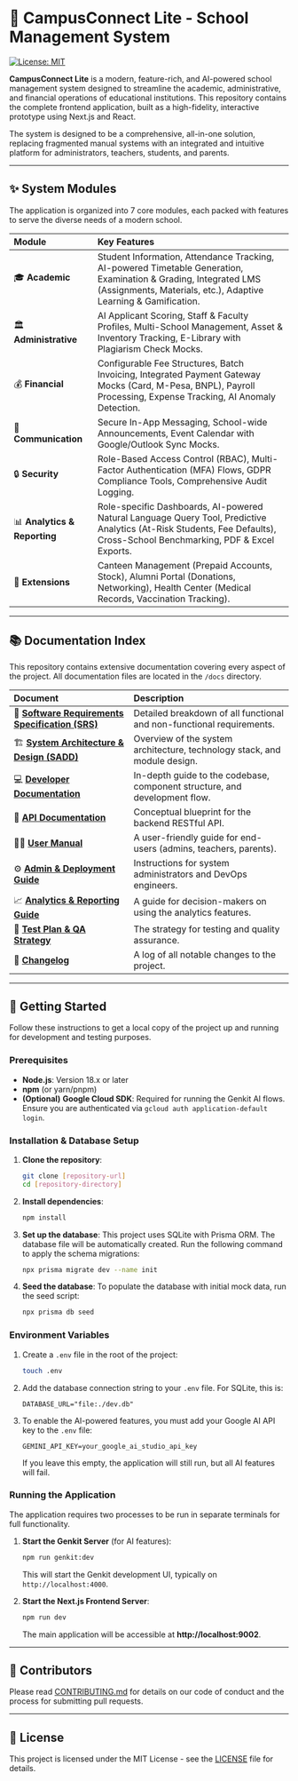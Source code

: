 # 🏫 CampusConnect Lite - School Management System

[![License: MIT](https://img.shields.io/badge/License-MIT-yellow.svg)](https://opensource.org/licenses/MIT)

**CampusConnect Lite** is a modern, feature-rich, and AI-powered school management system designed to streamline the academic, administrative, and financial operations of educational institutions. This repository contains the complete frontend application, built as a high-fidelity, interactive prototype using Next.js and React.

The system is designed to be a comprehensive, all-in-one solution, replacing fragmented manual systems with an integrated and intuitive platform for administrators, teachers, students, and parents.

---

## ✨ System Modules

The application is organized into 7 core modules, each packed with features to serve the diverse needs of a modern school.

| Module | Key Features |
| :--- | :--- |
| 🎓 **Academic** | Student Information, Attendance Tracking, AI-powered Timetable Generation, Examination & Grading, Integrated LMS (Assignments, Materials, etc.), Adaptive Learning & Gamification. |
| 🏛️ **Administrative** | AI Applicant Scoring, Staff & Faculty Profiles, Multi-School Management, Asset & Inventory Tracking, E-Library with Plagiarism Check Mocks. |
| 💰 **Financial** | Configurable Fee Structures, Batch Invoicing, Integrated Payment Gateway Mocks (Card, M-Pesa, BNPL), Payroll Processing, Expense Tracking, AI Anomaly Detection. |
| 📣 **Communication** | Secure In-App Messaging, School-wide Announcements, Event Calendar with Google/Outlook Sync Mocks. |
| 🔒 **Security** | Role-Based Access Control (RBAC), Multi-Factor Authentication (MFA) Flows, GDPR Compliance Tools, Comprehensive Audit Logging. |
| 📊 **Analytics & Reporting** | Role-specific Dashboards, AI-powered Natural Language Query Tool, Predictive Analytics (At-Risk Students, Fee Defaults), Cross-School Benchmarking, PDF & Excel Exports. |
| 🧩 **Extensions** | Canteen Management (Prepaid Accounts, Stock), Alumni Portal (Donations, Networking), Health Center (Medical Records, Vaccination Tracking). |

---

## 📚 Documentation Index

This repository contains extensive documentation covering every aspect of the project. All documentation files are located in the `/docs` directory.

| Document | Description |
| :--- | :--- |
| 📄 **[Software Requirements Specification (SRS)](./docs/srs.md)** | Detailed breakdown of all functional and non-functional requirements. |
| 🏗️ **[System Architecture & Design (SADD)](./docs/System_Architecture_Design.md)** | Overview of the system architecture, technology stack, and module design. |
| 💻 **[Developer Documentation](./docs/Developer_Documentation.md)** | In-depth guide to the codebase, component structure, and development flow. |
| 🔗 **[API Documentation](./docs/API_DOCUMENTATION.md)** | Conceptual blueprint for the backend RESTful API. |
| 🧑‍🏫 **[User Manual](./docs/User_Manual.md)** | A user-friendly guide for end-users (admins, teachers, parents). |
| ⚙️ **[Admin & Deployment Guide](./docs/Admin_Deployment.md)** | Instructions for system administrators and DevOps engineers. |
| 📈 **[Analytics & Reporting Guide](./docs/analytics_reporting_guide.md)** | A guide for decision-makers on using the analytics features. |
| 🧪 **[Test Plan & QA Strategy](./docs/TestPlan_QA.md)** | The strategy for testing and quality assurance. |
| 🔄 **[Changelog](./docs/CHANGELOG.md)** | A log of all notable changes to the project. |


---

## 🚀 Getting Started

Follow these instructions to get a local copy of the project up and running for development and testing purposes.

### Prerequisites

-   **Node.js**: Version 18.x or later
-   **npm** (or yarn/pnpm)
-   **(Optional)** **Google Cloud SDK**: Required for running the Genkit AI flows. Ensure you are authenticated via `gcloud auth application-default login`.

### Installation & Database Setup

1.  **Clone the repository**:
    ```bash
    git clone [repository-url]
    cd [repository-directory]
    ```
2.  **Install dependencies**:
    ```bash
    npm install
    ```
3.  **Set up the database**:
    This project uses SQLite with Prisma ORM. The database file will be automatically created.
    Run the following command to apply the schema migrations:
    ```bash
    npx prisma migrate dev --name init
    ```
4.  **Seed the database**:
    To populate the database with initial mock data, run the seed script:
    ```bash
    npx prisma db seed
    ```

### Environment Variables

1.  Create a `.env` file in the root of the project:
    ```bash
    touch .env
    ```
2.  Add the database connection string to your `.env` file. For SQLite, this is:
    ```
    DATABASE_URL="file:./dev.db"
    ```
3.  To enable the AI-powered features, you must add your Google AI API key to the `.env` file:
    ```
    GEMINI_API_KEY=your_google_ai_studio_api_key
    ```
    If you leave this empty, the application will still run, but all AI features will fail.

### Running the Application

The application requires two processes to be run in separate terminals for full functionality.

1.  **Start the Genkit Server** (for AI features):
    ```bash
    npm run genkit:dev
    ```
    This will start the Genkit development UI, typically on `http://localhost:4000`.

2.  **Start the Next.js Frontend Server**:
    ```bash
    npm run dev
    ```
    The main application will be accessible at **http://localhost:9002**.

---

## 🤝 Contributors

Please read [CONTRIBUTING.md](CONTRIBUTING.md) for details on our code of conduct and the process for submitting pull requests.

---

## 📜 License

This project is licensed under the MIT License - see the [LICENSE](LICENSE) file for details.
